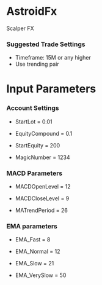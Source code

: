 # AstroidFx
Scalper FX

### Suggested Trade Settings
* Timeframe: 15M or any higher
* Use trending pair

# Input Parameters
### Account Settings 

* StartLot       = 0.01 

* EquityCompound = 0.1

* StartEquity    = 200

* MagicNumber    = 1234


### MACD Parameters

* MACDOpenLevel  = 12

* MACDCloseLevel = 9

* MATrendPeriod  = 26

### EMA parameters 

* EMA_Fast = 8

* EMA_Normal = 12

* EMA_Slow = 21

* EMA_VerySlow = 50
